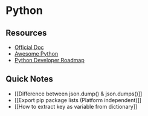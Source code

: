 # Python

## Resources
- [Official Doc](https://docs.python.org/)
- [Awesome Python](https://github.com/vinta/awesome-python)
- [Python Developer Roadmap](https://roadmap.sh/python)

## Quick Notes
- [[Difference between json.dump() & json.dumps()]]
- [[Export pip package lists (Platform independent)]]
- [[How to extract key as variable from dictionary]]

